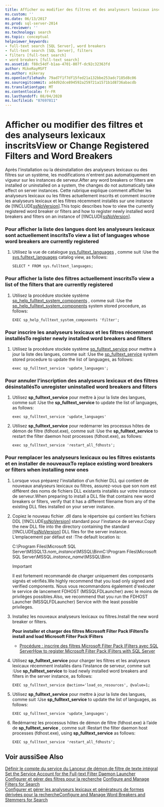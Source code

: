 ```yaml
---
title: Afficher ou modifier des filtres et des analyseurs lexicaux inscrits | Microsoft Docs
ms.custom: ''
ms.date: 06/13/2017
ms.prod: sql-server-2014
ms.reviewer: ''
ms.technology: search
ms.topic: conceptual
helpviewer_keywords:
- full-text search [SQL Server], word breakers
- full-text search [SQL Server], filters
- filters [full-text search]
- word breakers [full-text search]
ms.assetid: f88c54df-b1aa-4701-807f-dc92c32363fd
author: MikeRayMSFT
ms.author: mikeray
ms.openlocfilehash: 79ad7f1f7df15fed21a132bbe253adc7185d8c06
ms.sourcegitcommit: ad4d92dce894592a259721a1571b1d8736abacdb
ms.translationtype: MT
ms.contentlocale: fr-FR
ms.lasthandoff: 08/04/2020
ms.locfileid: "87697811"
---
```

# <a name="view-or-change-registered-filters-and-word-breakers"></a><span data-ttu-id="b171b-102">Afficher ou modifier des filtres et des analyseurs lexicaux inscrits</span><span class="sxs-lookup"><span data-stu-id="b171b-102">View or Change Registered Filters and Word Breakers</span></span>
  <span data-ttu-id="b171b-103">Après l'installation ou la désinstallation des analyseurs lexicaux ou des filtres sur un système, les modifications n'entrent pas automatiquement en vigueur sur les instances de serveur.</span><span class="sxs-lookup"><span data-stu-id="b171b-103">After any word breakers or filters are installed or uninstalled on a system, the changes do not automatically take effect on server instances.</span></span> <span data-ttu-id="b171b-104">Cette rubrique explique comment afficher les analyseurs lexicaux ou les filtres actuellement inscrits et comment inscrire les analyseurs lexicaux et les filtres récemment installés sur une instance de [!INCLUDE[ssNoVersion](../../includes/ssnoversion-md.md)].</span><span class="sxs-lookup"><span data-stu-id="b171b-104">This topic describes how to view the currently registered word breaker or filters and how to register newly installed word breakers and filters on an instance of [!INCLUDE[ssNoVersion](../../includes/ssnoversion-md.md)].</span></span>  
  
### <a name="to-view-a-list-of-languages-whose-word-breakers-are-currently-registered"></a><span data-ttu-id="b171b-105">Pour afficher la liste des langues dont les analyseurs lexicaux sont actuellement inscrits</span><span class="sxs-lookup"><span data-stu-id="b171b-105">To view a list of languages whose word breakers are currently registered</span></span>  
  
1.  <span data-ttu-id="b171b-106">Utilisez la vue de catalogue [sys.fulltext_languages](/sql/relational-databases/system-catalog-views/sys-fulltext-languages-transact-sql) , comme suit :</span><span class="sxs-lookup"><span data-stu-id="b171b-106">Use the [sys.fulltext_languages](/sql/relational-databases/system-catalog-views/sys-fulltext-languages-transact-sql) catalog view, as follows:</span></span>  
  
    ```  
    SELECT * FROM sys.fulltext_languages;   
    ```  
  
### <a name="to-view-a-list-of-the-filters-that-are-currently-registered"></a><span data-ttu-id="b171b-107">Pour afficher la liste des filtres actuellement inscrits</span><span class="sxs-lookup"><span data-stu-id="b171b-107">To view a list of the filters that are currently registered</span></span>  
  
1.  <span data-ttu-id="b171b-108">Utilisez la procédure stockée système [sp_help_fulltext_system_components](/sql/relational-databases/system-stored-procedures/sp-help-fulltext-system-components-transact-sql) , comme suit :</span><span class="sxs-lookup"><span data-stu-id="b171b-108">Use the [sp_help_fulltext_system_components](/sql/relational-databases/system-stored-procedures/sp-help-fulltext-system-components-transact-sql) system stored procedure, as follows:</span></span>  
  
    ```  
    EXEC sp_help_fulltext_system_components 'filter';    
    ```  
  
### <a name="to-register-newly-installed-word-breakers-and-filters"></a><span data-ttu-id="b171b-109">Pour inscrire les analyseurs lexicaux et les filtres récemment installés</span><span class="sxs-lookup"><span data-stu-id="b171b-109">To register newly installed word breakers and filters</span></span>  
  
1.  <span data-ttu-id="b171b-110">Utilisez la procédure stockée système [sp_fulltext_service](/sql/relational-databases/system-stored-procedures/sp-fulltext-service-transact-sql) pour mettre à jour la liste des langues, comme suit :</span><span class="sxs-lookup"><span data-stu-id="b171b-110">Use the [sp_fulltext_service](/sql/relational-databases/system-stored-procedures/sp-fulltext-service-transact-sql) system stored procedure to update the list of languages, as follows:</span></span>  
  
    ```  
    exec sp_fulltext_service 'update_languages';   
    ```  
  
### <a name="to-unregister-uninstalled-word-breakers-and-filters"></a><span data-ttu-id="b171b-111">Pour annuler l'inscription des analyseurs lexicaux et des filtres désinstallés</span><span class="sxs-lookup"><span data-stu-id="b171b-111">To unregister uninstalled word breakers and filters</span></span>  
  
1.  <span data-ttu-id="b171b-112">Utilisez **sp_fulltext_service** pour mettre à jour la liste des langues, comme suit :</span><span class="sxs-lookup"><span data-stu-id="b171b-112">Use the **sp_fulltext_service** to update the list of languages, as follows:</span></span>  
  
    ```  
    exec sp_fulltext_service 'update_languages'  
    ```  
  
2.  <span data-ttu-id="b171b-113">Utilisez **sp_fulltext_service** pour redémarrer les processus hôtes de démon de filtre (fdhost.exe), comme suit :</span><span class="sxs-lookup"><span data-stu-id="b171b-113">Use the **sp_fulltext_service** to restart the filter daemon host processes (fdhost.exe), as follows:</span></span>  
  
    ```  
    exec sp_fulltext_service 'restart_all_fdhosts';  
    ```  
  
### <a name="to-replace-existing-word-breakers-or-filters-when-installing-new-ones"></a><span data-ttu-id="b171b-114">Pour remplacer les analyseurs lexicaux ou les filtres existants et en installer de nouveaux</span><span class="sxs-lookup"><span data-stu-id="b171b-114">To replace existing word breakers or filters when installing new ones</span></span>  
  
1.  <span data-ttu-id="b171b-115">Lorsque vous préparez l'installation d'un fichier DLL qui contient de nouveaux analyseurs lexicaux ou filtres, assurez-vous que son nom est différent des noms de fichiers DLL existants installés sur votre instance de serveur.</span><span class="sxs-lookup"><span data-stu-id="b171b-115">When preparing to install a DLL file that contains new word breakers or filters, verify that it has a different filename from any of the existing DLL files installed on your server instance.</span></span>  
  
2.  <span data-ttu-id="b171b-116">Copiez le nouveau fichier .dll dans le répertoire qui contient les fichiers DDL [!INCLUDE[ssNoVersion](../../includes/ssnoversion-md.md)] standard pour l'instance de serveur.</span><span class="sxs-lookup"><span data-stu-id="b171b-116">Copy the new DLL file into the directory containing the standard [!INCLUDE[ssNoVersion](../../includes/ssnoversion-md.md)] DLL files for the server instance.</span></span> <span data-ttu-id="b171b-117">L’emplacement par défaut est :</span><span class="sxs-lookup"><span data-stu-id="b171b-117">The default location is:</span></span>  
  
     <span data-ttu-id="b171b-118">C:\Program Files\Microsoft SQL Server\MSSQL13.*nom_instance*\MSSQL\Binn</span><span class="sxs-lookup"><span data-stu-id="b171b-118">C:\Program Files\Microsoft SQL Server\MSSQL.*instance_name*\MSSQL\Binn</span></span>  
  
    > [!IMPORTANT]  
    >  <span data-ttu-id="b171b-119">Il est fortement recommandé de charger uniquement des composants signés et vérifiés.</span><span class="sxs-lookup"><span data-stu-id="b171b-119">We highly recommend that you load only signed and verified components.</span></span> <span data-ttu-id="b171b-120">Nous vous recommandons également d'exécuter le service de lancement FDHOST (MSSQLFDLauncher) avec le moins de privilèges possibles.</span><span class="sxs-lookup"><span data-stu-id="b171b-120">Also, we recommend that you run the FDHOST Launcher (MSSQLFDLauncher) Service with the least possible privileges.</span></span>  
  
3.  <span data-ttu-id="b171b-121">Installez les nouveaux analyseurs lexicaux ou filtres.</span><span class="sxs-lookup"><span data-stu-id="b171b-121">Install the new word breaker or filters.</span></span>  
  
     <span data-ttu-id="b171b-122">**Pour installer et charger des filtres Microsoft Filter Pack IFilters**</span><span class="sxs-lookup"><span data-stu-id="b171b-122">**To install and load Microsoft Filter Pack IFilters**</span></span>  
  
    -   [<span data-ttu-id="b171b-123">Procédure : inscrire des filtres Microsoft Filter Pack IFilters avec SQL Server</span><span class="sxs-lookup"><span data-stu-id="b171b-123">How to register Microsoft Filter Pack IFilters with SQL Server</span></span>](https://go.microsoft.com/fwlink/?LinkId=130439)  
  
4.  <span data-ttu-id="b171b-124">Utilisez **sp_fulltext_service** pour charger les filtres et les analyseurs lexicaux récemment installés dans l’instance de serveur, comme suit :</span><span class="sxs-lookup"><span data-stu-id="b171b-124">Use **sp_fulltext_service** to load newly installed word breakers and filters in the server instance, as follows:</span></span>  
  
    ```  
    EXEC sp_fulltext_service @action='load_os_resources', @value=1;  
    ```  
  
5.  <span data-ttu-id="b171b-125">Utilisez **sp_fulltext_service** pour mettre à jour la liste des langues, comme suit :</span><span class="sxs-lookup"><span data-stu-id="b171b-125">Use **sp_fulltext_service** to update the list of languages, as follows:</span></span>  
  
    ```  
    EXEC sp_fulltext_service 'update_languages';  
    ```  
  
6.  <span data-ttu-id="b171b-126">Redémarrez les processus hôtes de démon de filtre (fdhost.exe) à l’aide de **sp_fulltext_service** , comme suit :</span><span class="sxs-lookup"><span data-stu-id="b171b-126">Restart the filter daemon host processes (fdhost.exe), using **sp_fulltext_service** as follows:</span></span>  
  
    ```  
    EXEC sp_fulltext_service 'restart_all_fdhosts';   
    ```  
  
## <a name="see-also"></a><span data-ttu-id="b171b-127">Voir aussi</span><span class="sxs-lookup"><span data-stu-id="b171b-127">See Also</span></span>  
 <span data-ttu-id="b171b-128">[Définir le compte du service du Lanceur de démon de filtre de texte intégral](set-the-service-account-for-the-full-text-filter-daemon-launcher.md) </span><span class="sxs-lookup"><span data-stu-id="b171b-128">[Set the Service Account for the Full-text Filter Daemon Launcher](set-the-service-account-for-the-full-text-filter-daemon-launcher.md) </span></span>  
 <span data-ttu-id="b171b-129">[Configurer et gérer des filtres pour la recherche](configure-and-manage-filters-for-search.md) </span><span class="sxs-lookup"><span data-stu-id="b171b-129">[Configure and Manage Filters for Search](configure-and-manage-filters-for-search.md) </span></span>  
 [<span data-ttu-id="b171b-130">Configurer et gérer les analyseurs lexicaux et générateurs de formes dérivées pour la recherche</span><span class="sxs-lookup"><span data-stu-id="b171b-130">Configure and Manage Word Breakers and Stemmers for Search</span></span>](configure-and-manage-word-breakers-and-stemmers-for-search.md)  
  
  
